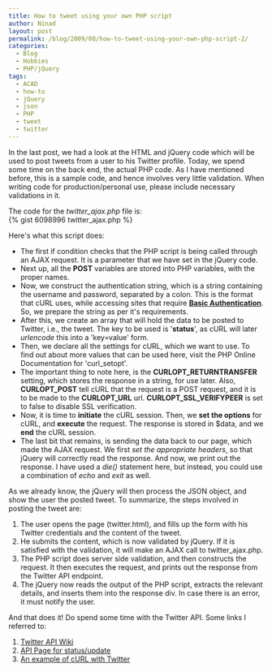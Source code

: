 ```yaml
---
title: How to tweet using your own PHP script
author: Ninad
layout: post
permalink: /blog/2009/08/how-to-tweet-using-your-own-php-script-2/
categories:
  - Blog
  - Hobbies
  - PHP/jQuery
tags:
  - ACAD
  - how-to
  - jQuery
  - json
  - PHP
  - tweet
  - twitter
---
```

In the last post, we had a look at the HTML and jQuery code which will be used to post tweets from a user to his Twitter profile. Today, we spend some time on the back end, the actual PHP code. As I have mentioned before, this is a sample code, and hence involves very little validation. When writing code for production/personal use, please include necessary validations in it.

The code for the *twitter_ajax.php* file is:  
{% gist 6098996 twitter_ajax.php %}

Here's what this script does:

  * The first if condition checks that the PHP script is being called through an AJAX request. It is a parameter that we have set in the jQuery code.
  * Next up, all the **POST** variables are stored into PHP variables, with the proper names.
  * Now, we construct the authentication string, which is a string containing the username and password, separated by a colon. This is the format that cURL uses, while accessing sites that require [**Basic Authentication**][1]. So, we prepare the string as per it's requirements.
  * After this, we create an array that will hold the data to be posted to Twitter, i.e., the tweet. The key to be used is '**status**', as cURL will later *urlencode* this into a 'key=value' form.
  * Then, we declare all the settings for cURL, which we want to use. To find out about more values that can be used here, visit the PHP Online Documentation for 'curl_setopt'.
  * The important thing to note here, is the **CURLOPT_RETURNTRANSFER** setting, which stores the response in a string, for use later. Also, **CURLOPT_POST** tell cURL that the request is a POST request, and it is to be made to the **CURLOPT_URL** url. **CURLOPT\_SSL\_VERIFYPEER** is set to false to disable SSL verification.
  * Now, it is time to **initiate** the cURL session. Then, we **set the options** for cURL, and **execute** the request. The response is stored in $data, and we **end** the cURL session.
  * The last bit that remains, is sending the data back to our page, which made the AJAX request. We first *set the appropriate headers*, so that jQuery will correctly read the response. And now, we print out the response. I have used a *die()* statement here, but instead, you could use a combination of *echo* and *exit* as well.

As we already know, the jQuery will then process the JSON object, and show the user the posted tweet. To summarize, the steps involved in posting the tweet are:

  1. The user opens the page (twitter.html), and fills up the form with his Twitter credentials and the content of the tweet.
  2. He submits the content, which is now validated by jQuery. If it is satisfied with the validation, it will make an AJAX call to twitter_ajax.php.
  3. The PHP script does server side validation, and then constructs the request. It then executes the request, and prints out the response from the Twitter API endpoint.
  4. The jQuery now reads the output of the PHP script, extracts the relevant details, and inserts them into the response div. In case there is an error, it must notify the user.

And that does it! Do spend some time with the Twitter API. Some links I referred to:

  1. [Twitter API Wiki][2]
  2. [API Page for status/update][3]
  3. [An example of cURL with Twitter][4]

 [1]: http://en.wikipedia.org/wiki/Basic_authentication
 [2]: http://apiwiki.twitter.com/
 [3]: http://apiwiki.twitter.com/Twitter-REST-API-Method%3A-statuses update
 [4]: http://www.sakana.fr/blog/2007/03/18/scripting-twitter-with-curl/
